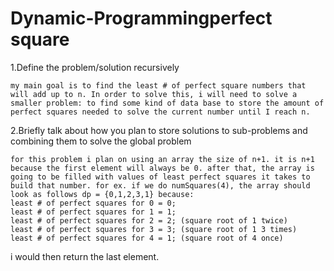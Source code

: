 # Dynamic-Programmingperfect square

1.Define the problem/solution recursively 

	my main goal is to find the least # of perfect square numbers that will add up to n. In order to solve this, i will need to solve a smaller problem: to find some kind of data base to store the amount of perfect squares needed to solve the current number until I reach n.

2.Briefly talk about how you plan to store solutions to sub-problems and combining them
to solve the global problem

	for this problem i plan on using an array the size of n+1. it is n+1 because the first element will always be 0. after that, the array is going to be filled with values of least perfect squares it takes to build that number. for ex. if we do numSquares(4), the array should look as follows dp = {0,1,2,3,1} because:
	least # of perfect squares for 0 = 0;
	least # of perfect squares for 1 = 1;
	least # of perfect squares for 2 = 2; (square root of 1 twice)
	least # of perfect squares for 3 = 3; (square root of 1 3 times)
	least # of perfect squares for 4 = 1; (square root of 4 once)
i would then return the last element.
